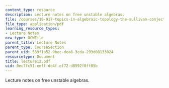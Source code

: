 ```yaml
---
content_type: resource
description: Lecture notes on free unstable algebras.
file: /courses/18-917-topics-in-algebraic-topology-the-sullivan-conjecture-fall-2007/0ec7fc51eeffde4fef72d8592f0ff05b_lecture12.pdf
file_type: application/pdf
learning_resource_types:
- Lecture Notes
ocw_type: OCWFile
parent_title: Lecture Notes
parent_type: CourseSection
parent_uid: 539f1a52-9bec-dea8-3cda-293d08133024
resourcetype: Document
title: lecture12.pdf
uid: 0ec7fc51-eeff-de4f-ef72-d8592f0ff05b
---
```

Lecture notes on free unstable algebras.

